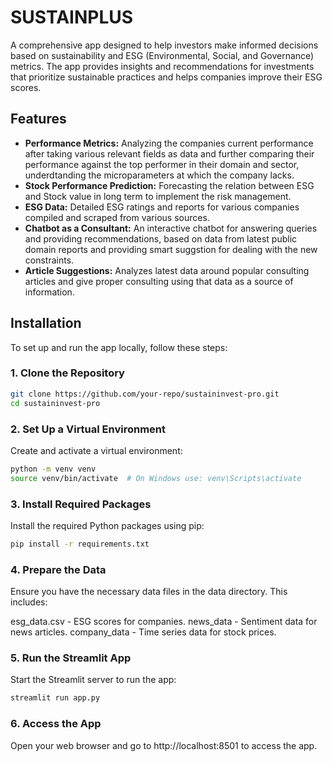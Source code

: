 # SUSTAINPLUS

 A comprehensive app designed to help investors make informed decisions based on sustainability and ESG (Environmental, Social, and Governance) metrics. The app provides insights and recommendations for investments that prioritize sustainable practices and helps companies improve their ESG scores.

## Features
- **Performance Metrics:** Analyzing the companies current performance after taking various relevant fields as data and further comparing their performance against the top performer in their domain and sector, underdtanding the microparameters at which the company lacks.
- **Stock Performance Prediction:** Forecasting the relation between ESG and Stock value in long term to implement the risk management.
- **ESG Data:** Detailed ESG ratings and reports for various companies compiled and scraped from various sources.
- **Chatbot as a Consultant:** An interactive chatbot for answering queries and providing recommendations, based on data from latest public domain reports and providing smart suggstion for dealing with the new constraints.
- **Article Suggestions:** Analyzes latest data around popular consulting articles and give proper consulting using that data as a source of information.

## Installation

To set up and run the app locally, follow these steps:

### 1. Clone the Repository

```bash
git clone https://github.com/your-repo/sustaininvest-pro.git
cd sustaininvest-pro
```

### 2. Set Up a Virtual Environment

Create and activate a virtual environment:

```bash
python -m venv venv
source venv/bin/activate  # On Windows use: venv\Scripts\activate
```

### 3. Install Required Packages

Install the required Python packages using pip:

```bash
pip install -r requirements.txt
```

### 4. Prepare the Data

Ensure you have the necessary data files in the data directory. This includes:

esg_data.csv - ESG scores for companies.
news_data - Sentiment data for news articles.
company_data - Time series data for stock prices.


### 5. Run the Streamlit App

Start the Streamlit server to run the app:

```bash
streamlit run app.py
```

### 6. Access the App

Open your web browser and go to http://localhost:8501 to access the app.





